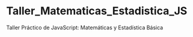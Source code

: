 # Taller_Matematicas_Estadistica_JS
Taller Práctico de JavaScript: Matemáticas y Estadística Básica
